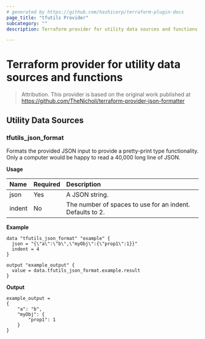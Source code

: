 ```yaml
---
# generated by https://github.com/hashicorp/terraform-plugin-docs
page_title: "tfutils Provider"
subcategory: ""
description: Terraform provider for utility data sources and functions

---
```


# Terraform provider for utility data sources and functions

> Attribution. This provider is based on the original work published at
> https://github.com/TheNicholi/terraform-provider-json-formatter


## Utility Data Sources

### tfutils_json_format

Formats the provided JSON input to provide a pretty-print type functionality. Only a computer
would be happy to read a 40,000 long line of JSON.

**Usage**

| Name   | Required | Description                                                               |
| :----- | :------- | :------------------------------------------------------------------------ |
| json   | Yes      | A JSON string.                                                            |
| indent | No       | The number of spaces to use for an indent. Defaults to 2.                 |

**Example**

```hcl
data "tfutils_json_format" "example" {
  json = "{\"a\":\"b\",\"myObj\":{\"prop1\":1}}"
  indent = 4
}

output "example_output" {
  value = data.tfutils_json_format.example.result
}
```

**Output**

```console
example_output =
{
    "a": "b",
    "myObj": {
        "prop1": 1
    }
}
```
